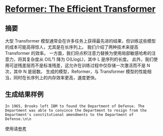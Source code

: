 # [Reformer: The Efficient Transformer](https://arxiv.org/abs/2001.04451)

## 摘要
大型 Transformer 模型通常会在许多任务上获得最先进的结果，但训练这些模型的成本可能高得惊人，尤其是在长序列上。 我们介绍了两种技术来提高 Transformer 的效率。 一方面，我们将点积注意力替换为使用局部敏感哈希的注意力，将其复杂度从 O(L²) 降为 O(LlogL)，其中 L 是序列的长度。 此外，我们使用可逆残差层而不是标准残差，这允许在训练过程中仅存储一次激活而不是 N 次，其中 N 是层数。 生成的模型，Reformer，与 Transformer 模型的性能相当，同时在长序列上的内存效率更高，速度更快。


## 生成结果样例

```
In 1965, Brooks left IBM to found the Department of Defense. The Department was able to convince the Department to resign from the Department's constitutional amendments to the Department of Defense.\n\n
```

使用请[参考](https://github.com/PaddlePaddle/PaddleNLP/tree/release/2.8/examples/text_generation/reformer)
